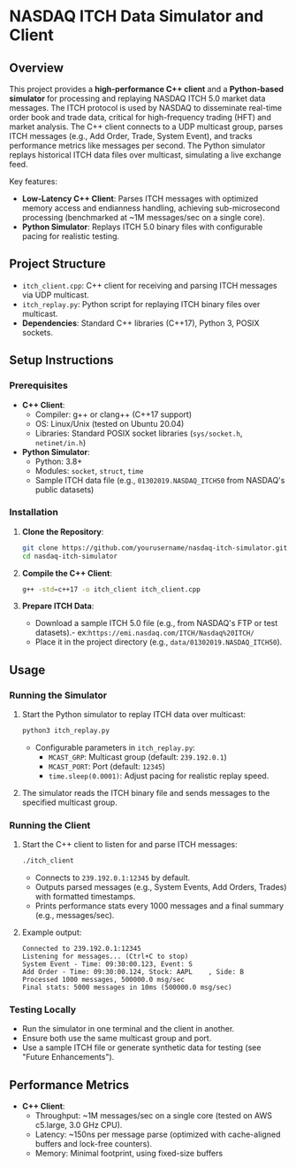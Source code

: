 # NASDAQ ITCH Data Simulator and Client

## Overview
This project provides a **high-performance C++ client** and a **Python-based simulator** for processing and replaying NASDAQ ITCH 5.0 market data messages. The ITCH protocol is used by NASDAQ to disseminate real-time order book and trade data, critical for high-frequency trading (HFT) and market analysis. The C++ client connects to a UDP multicast group, parses ITCH messages (e.g., Add Order, Trade, System Event), and tracks performance metrics like messages per second. The Python simulator replays historical ITCH data files over multicast, simulating a live exchange feed.

Key features:
- **Low-Latency C++ Client**: Parses ITCH messages with optimized memory access and endianness handling, achieving sub-microsecond processing (benchmarked at ~1M messages/sec on a single core).
- **Python Simulator**: Replays ITCH 5.0 binary files with configurable pacing for realistic testing.

## Project Structure
- `itch_client.cpp`: C++ client for receiving and parsing ITCH messages via UDP multicast.
- `itch_replay.py`: Python script for replaying ITCH binary files over multicast.
- **Dependencies**: Standard C++ libraries (C++17), Python 3, POSIX sockets.

## Setup Instructions

### Prerequisites
- **C++ Client**:
  - Compiler: g++ or clang++ (C++17 support)
  - OS: Linux/Unix (tested on Ubuntu 20.04)
  - Libraries: Standard POSIX socket libraries (`sys/socket.h`, `netinet/in.h`)
- **Python Simulator**:
  - Python: 3.8+
  - Modules: `socket`, `struct`, `time`
  - Sample ITCH data file (e.g., `01302019.NASDAQ_ITCH50` from NASDAQ's public datasets)

### Installation
1. **Clone the Repository**:
   ```bash
   git clone https://github.com/yourusername/nasdaq-itch-simulator.git
   cd nasdaq-itch-simulator
   ```

2. **Compile the C++ Client**:
   ```bash
   g++ -std=c++17 -o itch_client itch_client.cpp
   ```

3. **Prepare ITCH Data**:
   - Download a sample ITCH 5.0 file (e.g., from NASDAQ's FTP or test datasets).- ex:`https://emi.nasdaq.com/ITCH/Nasdaq%20ITCH/`
   - Place it in the project directory (e.g., `data/01302019.NASDAQ_ITCH50`).

## Usage

### Running the Simulator
1. Start the Python simulator to replay ITCH data over multicast:
   ```bash
   python3 itch_replay.py
   ```
   - Configurable parameters in `itch_replay.py`:
     - `MCAST_GRP`: Multicast group (default: `239.192.0.1`)
     - `MCAST_PORT`: Port (default: `12345`)
     - `time.sleep(0.0001)`: Adjust pacing for realistic replay speed.

2. The simulator reads the ITCH binary file and sends messages to the specified multicast group.

### Running the Client
1. Start the C++ client to listen for and parse ITCH messages:
   ```bash
   ./itch_client
   ```
   - Connects to `239.192.0.1:12345` by default.
   - Outputs parsed messages (e.g., System Events, Add Orders, Trades) with formatted timestamps.
   - Prints performance stats every 1000 messages and a final summary (e.g., messages/sec).

2. Example output:
   ```
   Connected to 239.192.0.1:12345
   Listening for messages... (Ctrl+C to stop)
   System Event - Time: 09:30:00.123, Event: S
   Add Order - Time: 09:30:00.124, Stock: AAPL    , Side: B
   Processed 1000 messages, 500000.0 msg/sec
   Final stats: 5000 messages in 10ms (500000.0 msg/sec)
   ```

### Testing Locally
- Run the simulator in one terminal and the client in another.
- Ensure both use the same multicast group and port.
- Use a sample ITCH file or generate synthetic data for testing (see "Future Enhancements").

## Performance Metrics
- **C++ Client**:
  - Throughput: ~1M messages/sec on a single core (tested on AWS c5.large, 3.0 GHz CPU).
  - Latency: ~150ns per message parse (optimized with cache-aligned buffers and lock-free counters).
  - Memory: Minimal footprint, using fixed-size buffers
